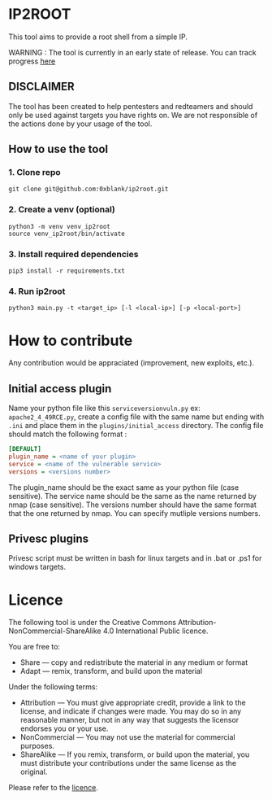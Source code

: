 # IP2ROOT

This tool aims to provide a root shell from a simple IP.

WARNING : The tool is currently in an early state of release. You can track progress [here](https://github.com/orgs/ip2root/projects/1)

## DISCLAIMER

The tool has been created to help pentesters and redteamers and should only be used against targets you have rights on.
We are not responsible of the actions done by your usage of the tool.

##  How to use the tool

### 1. Clone repo

```shell
git clone git@github.com:0xblank/ip2root.git
```

### 2. Create a venv (optional)

```shell
python3 -m venv venv_ip2root
source venv_ip2root/bin/activate
```

### 3. Install required dependencies

```shell
pip3 install -r requirements.txt
```

### 4. Run ip2root

```shell
python3 main.py -t <target_ip> [-l <local-ip>] [-p <local-port>]
```

# How to contribute
Any contribution would be appraciated (improvement, new exploits, etc.).

## Initial access plugin

Name your python file like this `serviceversionvuln.py` ex: `apache2_4_49RCE.py`, create a config file with the same name but ending with `.ini` and place them in the `plugins/initial_access` directory. The config file should match the following format :

```ini
[DEFAULT]
plugin_name = <name of your plugin>
service = <name of the vulnerable service>
versions = <versions number>
```

The plugin_name should be the exact same as your python file (case sensitive).
The service name should be the same as the name returned by nmap (case sensitive).
The versions number should have the same format that the one returned by nmap. You can specify mutliple versions numbers.

## Privesc plugins

Privesc script must be written in bash for linux targets and in .bat or .ps1 for windows targets.

# Licence


The following tool is under the Creative Commons Attribution-NonCommercial-ShareAlike 4.0 International Public licence.

You are free to:

* Share — copy and redistribute the material in any medium or format
* Adapt — remix, transform, and build upon the material 

Under the following terms:

* Attribution — You must give appropriate credit, provide a link to the license, and indicate if changes were made. You may do so in any reasonable manner, but not in any way that suggests the licensor endorses you or your use.
* NonCommercial — You may not use the material for commercial purposes.
* ShareAlike — If you remix, transform, or build upon the material, you must distribute your contributions under the same license as the original. 

Please refer to the [licence](https://github.com/ip2root/ip2root/blob/master/COPYING.md).
